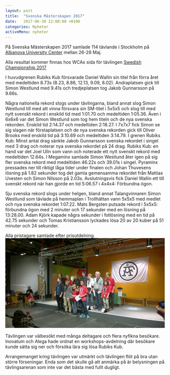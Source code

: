 ```yaml
---
layout: post
title:  "Svenska Mästerskapen 2017"
date:   2017-06-30 12:00:00 +0100
categories: Nyheter
activeMenu: nyheter
---
```

På Svenska Mästerskapen 2017 samlade 114 tävlande i Stockholm på [Albanova University Center](http://www.albanova.se/index.php?q=an/hem&modal_once=0&cnf_useTrickyHeader_once=Y) mellan 26-28 Maj. 

Alla resultat kommer finnas hos WCAs sida för tävlingen [Swedish Championship 2017](https://www.worldcubeassociation.org/competitions/SwedishChampionship2017)

I huvudgrenen Rubiks Kub försvarade Daniel Wallin sin titel från förra året med medeltiden 8.73s (8.23, 8.86, 12.13, 9.09, 8.02). Andraplatsen gick till Simon Westlund med 9.41s och tredjeplatsen tog Jakob Gunnarsson på 9.66s. 

Några nationella rekord slogs under tävlingarna, bland annat slog Simon Westlund till med att vinna försvara sin SM-titel i 5x5x5 och slog till med nytt svenskt rekord i enskild tid med 1:01.70 och medeltiden 1:05.36. Även i 6x6x6 var det Simon Westlund som tog hem titeln och de nya svenska rekorden. Enskild tid 2:14.37 och medeltiden 2:18.27. I 7x7x7 fick Simon se sig slagen när förstaplatsen och de nya svenska rekorden gick till Oliver Brooks med enskild tid på 3:10.69 och medeltiden 3:14.79. I grenen Rubiks Kub: Minst antal drag sänkte Jakob Gunnarsson svenska rekordet i singel med 3 drag och noterar nya svenska rekordet på 24 drag. Rubiks Kub: en hand var det Joel Ulin som vann och noterade ett nytt svenskt rekord med medeltiden 12.64s. I Megaminx samlade Simon Westlund åter igen på sig fler svenska rekord med medeltiden 46.22s och 39.01s i singel. Pyraminx pressades ner till riktigt låga tider under finalen och Johan Thuvesens lösning på 1.82 sekunder tog det gamla gemensamma rekordet från Mattias Uvesten och Simon Nilsson på 2.03s. Avslutningsvis fick Daniel Wallin ett till svenskt rekord när han gjorde en tid 5:06.57 i 4x4x4: Förbundna ögon. 


Sju svenska rekord slogs under helgen, bland annat Talangvinnaren Simon Westlund som tävlade på hemmaplan i Trollhättan vann 5x5x5 med medlet och nya svenska rekordet 1:07.22. Mats Bergsten putsade rekord i 5x5x5: förbundna ögon med 2 minuter och 17 sekunder med en lösning på 13:28.00. Adam Kjörk kapade några sekunder i fotlösning med en tid på 42.75 sekunder och Tomas Kristiansson lyckades lösa 20 av 20 kuber på 51 minuter och 24 sekunder. 

Alla pristagare samlade efter prisutdelning. 
![Alla pristagare](/img/nyhetsbilder/podium16.jpg)

Tävlingen var välbesökt med många deltagare och flera nyfikna besökare. Inovatum och Alega hade ordnat en workshops-avdelning där besökare kunde sätta sig ner och försöka lära sig lösa Rubiks Kub. 

Arrangemanget kring tävlingen var utmärkt och tävlingen flöt på bra utan större förseningar. Enda som det skulle gå att anmärka på är belysningen på tävlingsarenan som inte var det bästa med fullt dugligt. 

